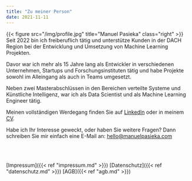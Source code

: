 ```yaml
---
title: "Zu meiner Person"
date: 2021-11-11
---
```


{{< figure src="/img/profile.jpg" title="Manuel Pasieka" class="right" >}}
Seit 2022 bin ich freiberuflich tätig und unterstütze Kunden in der DACH Region bei der Entwicklung und Umsetzung von Machine Learning Projekten.

Davor war ich mehr als 15 Jahre lang als Entwickler in verschiedenen Unternehmen, Startups und Forschungsinstituten tätig und habe Projekte sowohl im Alleingang als auch in Teams umgesetzt.

Neben zwei Masterabschlüssen in den Bereichen verteilte Systeme und Künstliche Intelligenz, war ich als Data Scientist und als Machine Learning Engineer tätig.

Meinen vollständigen Werdegang finden Sie auf <a href="https://linkedin.com/in/manuelpasieka" target="_blank">LinkedIn</a> oder in meinem <a href="https://github.com/mapa17/CV/raw/master/Manuel_Pasieka.pdf" target="_blank">CV</a>.

Habe ich Ihr Interesse geweckt, oder haben Sie weitere Fragen? Dann schreiben Sie mir einfach eine E-Mail an: hello@manuelpasieka.com

</br>
</br>

[Impressum]({{< ref "impressum.md" >}})
[Datenschutz]({{< ref "datenschutz.md" >}})
[AGB]({{< ref "agb.md" >}})
